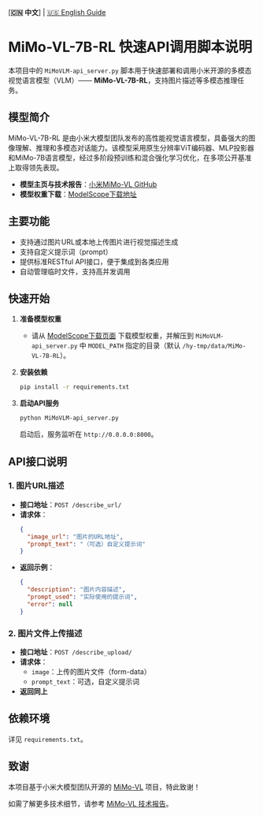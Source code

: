 [**🇨🇳 中文**] | [🇺🇸 English Guide](README.md)

# MiMo-VL-7B-RL 快速API调用脚本说明

本项目中的 `MiMoVLM-api_server.py` 脚本用于快速部署和调用小米开源的多模态视觉语言模型（VLM）—— **MiMo-VL-7B-RL**，支持图片描述等多模态推理任务。

## 模型简介

MiMo-VL-7B-RL 是由小米大模型团队发布的高性能视觉语言模型，具备强大的图像理解、推理和多模态对话能力。该模型采用原生分辨率ViT编码器、MLP投影器和MiMo-7B语言模型，经过多阶段预训练和混合强化学习优化，在多项公开基准上取得领先表现。

- **模型主页与技术报告**：[小米MiMo-VL GitHub](https://github.com/XiaomiMiMo/MiMo-VL/tree/main)
- **模型权重下载**：[ModelScope下载地址](https://www.modelscope.cn/models/XiaomiMiMo/MiMo-VL-7B-RL/files)

## 主要功能

- 支持通过图片URL或本地上传图片进行视觉描述生成
- 支持自定义提示词（prompt）
- 提供标准RESTful API接口，便于集成到各类应用
- 自动管理临时文件，支持高并发调用

## 快速开始

1. **准备模型权重**
   - 请从 [ModelScope下载页面](https://www.modelscope.cn/models/XiaomiMiMo/MiMo-VL-7B-RL/files) 下载模型权重，并解压到 `MiMoVLM-api_server.py` 中 `MODEL_PATH` 指定的目录（默认 `/hy-tmp/data/MiMo-VL-7B-RL`）。

2. **安装依赖**
   ```bash
   pip install -r requirements.txt
   ```

3. **启动API服务**
   ```bash
   python MiMoVLM-api_server.py
   ```
   启动后，服务监听在 `http://0.0.0.0:8000`。

## API接口说明

### 1. 图片URL描述
- **接口地址**：`POST /describe_url/`
- **请求体**：
  ```json
  {
    "image_url": "图片的URL地址",
    "prompt_text": "（可选）自定义提示词"
  }
  ```
- **返回示例**：
  ```json
  {
    "description": "图片内容描述",
    "prompt_used": "实际使用的提示词",
    "error": null
  }
  ```

### 2. 图片文件上传描述
- **接口地址**：`POST /describe_upload/`
- **请求体**：
  - `image`：上传的图片文件（form-data）
  - `prompt_text`：可选，自定义提示词
- **返回同上**

## 依赖环境
详见 `requirements.txt`。

## 致谢
本项目基于小米大模型团队开源的 [MiMo-VL](https://github.com/XiaomiMiMo/MiMo-VL/tree/main) 项目，特此致谢！

如需了解更多技术细节，请参考 [MiMo-VL 技术报告](https://github.com/XiaomiMiMo/MiMo-VL/blob/main/MiMo-VL-Technical-Report.pdf)。 